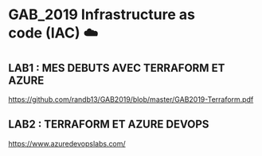 # GAB_2019 Infrastructure as code (IAC) :cloud:

## LAB1 : MES DEBUTS AVEC TERRAFORM ET AZURE

https://github.com/randb13/GAB2019/blob/master/GAB2019-Terraform.pdf


## LAB2 : TERRAFORM ET AZURE  DEVOPS

https://www.azuredevopslabs.com/

